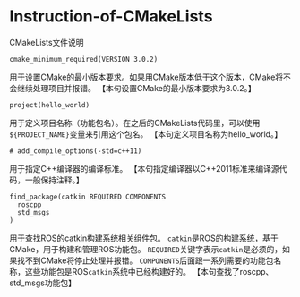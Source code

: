 # Instruction-of-CMakeLists
CMakeLists文件说明

```
cmake_minimum_required(VERSION 3.0.2)
```
用于设置CMake的最小版本要求。如果用CMake版本低于这个版本，CMake将不会继续处理项目并报错。
【本句设置CMake的最小版本要求为3.0.2。】

```
project(hello_world)
```
用于定义项目名称（功能包名）。在之后的CMakeLists代码里，可以使用`${PROJECT_NAME}`变量来引用这个包名。
【本句定义项目名称为hello_world。】

```
# add_compile_options(-std=c++11)
```
用于指定C++编译器的编译标准。
【本句指定编译器以C++2011标准来编译源代码，一般保持注释。】

```
find_package(catkin REQUIRED COMPONENTS
  roscpp
  std_msgs
)
```
用于查找ROS的catkin构建系统相关组件包。
`catkin`是ROS的构建系统，基于CMake，用于构建和管理ROS功能包。
`REQUIRED`关键字表示`catkin`是必须的，如果找不到CMake将停止处理并报错。
`COMPONENTS`后面跟一系列需要的功能包名称，这些功能包是ROS`catkin`系统中已经构建好的。
【本句查找了roscpp、std_msgs功能包】

